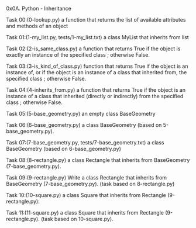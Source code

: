 0x0A. Python - Inheritance

Task 00:(0-lookup.py)
a function that returns the list of available attributes and methods of an object

Task 01:(1-my_list.py, tests/1-my_list.txt)
a class MyList that inherits from list

Task 02:(2-is_same_class.py)
a function that returns True if the object is exactly an instance of the specified class ; otherwise False.

Task 03:(3-is_kind_of_class.py)
function that returns True if the object is an instance of, or if the object is an instance of a class that inherited from, the specified class ; otherwise False.

Task 04:(4-inherits_from.py)
a function that returns True if the object is an instance of a class that inherited (directly or indirectly) from the specified class ; otherwise False.

Task 05:(5-base_geometry.py)
an empty class BaseGeometry

Task 06:(6-base_geometry.py)
a class BaseGeometry (based on 5-base_geometry.py).

Task 07:(7-base_geometry.py, tests/7-base_geometry.txt)
a class BaseGeometry (based on 6-base_geometry.py)

Task 08:(8-rectangle.py)
a class Rectangle that inherits from BaseGeometry (7-base_geometry.py).

Task 09:(9-rectangle.py)
Write a class Rectangle that inherits from BaseGeometry (7-base_geometry.py). (task based on 8-rectangle.py)

Task 10:(10-square.py)
a class Square that inherits from Rectangle (9-rectangle.py):

Task 11:(11-square.py)
a class Square that inherits from Rectangle (9-rectangle.py). (task based on 10-square.py).
